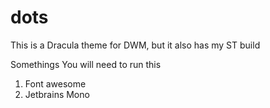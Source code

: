 # dots

This is a Dracula theme for DWM, but it also has my ST build

Somethings You will need to run this
1. Font awesome
2. Jetbrains Mono
